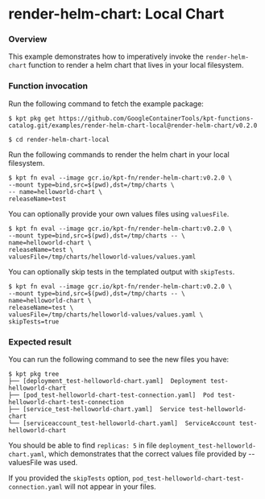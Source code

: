 # render-helm-chart: Local Chart

### Overview

This example demonstrates how to imperatively invoke the `render-helm-chart`
function to render a helm chart that lives in your local filesystem.

### Function invocation

Run the following command to fetch the example package:

```shell
$ kpt pkg get https://github.com/GoogleContainerTools/kpt-functions-catalog.git/examples/render-helm-chart-local@render-helm-chart/v0.2.0
```

```shell
$ cd render-helm-chart-local
```

Run the following commands to render the helm chart in your local
filesystem.

```shell
$ kpt fn eval --image gcr.io/kpt-fn/render-helm-chart:v0.2.0 \
--mount type=bind,src=$(pwd),dst=/tmp/charts \
-- name=helloworld-chart \
releaseName=test
```

You can optionally provide your own values files using `valuesFile`.

```shell
$ kpt fn eval --image gcr.io/kpt-fn/render-helm-chart:v0.2.0 \
--mount type=bind,src=$(pwd),dst=/tmp/charts -- \
name=helloworld-chart \
releaseName=test \
valuesFile=/tmp/charts/helloworld-values/values.yaml
```

You can optionally skip tests in the templated output with `skipTests`.

```shell
$ kpt fn eval --image gcr.io/kpt-fn/render-helm-chart:v0.2.0 \
--mount type=bind,src=$(pwd),dst=/tmp/charts -- \
name=helloworld-chart \
releaseName=test \
valuesFile=/tmp/charts/helloworld-values/values.yaml \
skipTests=true
```

### Expected result

You can run the following command to see the new files you have:

```shell
$ kpt pkg tree
├── [deployment_test-helloworld-chart.yaml]  Deployment test-helloworld-chart
├── [pod_test-helloworld-chart-test-connection.yaml]  Pod test-helloworld-chart-test-connection
├── [service_test-helloworld-chart.yaml]  Service test-helloworld-chart
└── [serviceaccount_test-helloworld-chart.yaml]  ServiceAccount test-helloworld-chart
```

You should be able to find `replicas: 5` in
file `deployment_test-helloworld-chart.yaml`, which demonstrates that
the correct values file provided by --valuesFile was used.

If you provided the `skipTests` option, `pod_test-helloworld-chart-test-connection.yaml`
will not appear in your files. 
